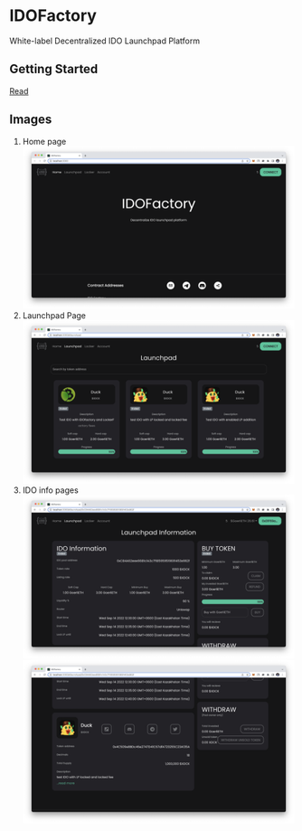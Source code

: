 # IDOFactory

White-label Decentralized IDO Launchpad Platform

## Getting Started

[Read](./docs/gettingStarted.md)

## Images

1. Home page
![HomePage](./docs/images/HomePage.png)
2. Launchpad Page
![LaunchpadPage](./docs/images/LaunchpadPage.png)
3. IDO info pages
![IDOInfoPage1](./docs/images/IDOInfoPage1.png)
![IDOInfoPage2](./docs/images/IDOInfoPage2.png)